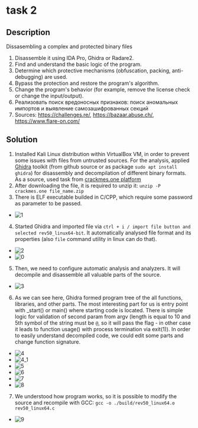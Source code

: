# task 2

## Description

Dissasembling a complex and protected binary files
1. Disassemble it using IDA Pro, Ghidra or Radare2.
2. Find and understand the basic logic of the program.
3. Determine which protective mechanisms (obfuscation, packing, anti-debugging) are used.
4. Bypass the protection and restore the program's algorithm.
5. Change the program's behavior (for example, remove the license check or change the input/output).
6. Реализовать поиск вредоносных признаков: поиск аномальных импортов и выявление самозашифрованных секций
7. Sources: https://challenges.re/, https://bazaar.abuse.ch/, https://www.flare-on.com/ 

## Solution

1. Installed Kali Linux distribution within VirtualBox VM, in order to prevent some issues with files from untrusted sources. For the analysis, applied [Ghidra](https://github.com/NationalSecurityAgency/ghidra) toolkit (from github source or as package `sudo apt install ghidra`) for disassembly and decompilation of different binary formats. As a source, used task from [crackmes.one platform](https://web.archive.org/web/20250216185230/https://crackmes.one/crackme/5b8a37a433c5d45fc286ad83)
2. After downloading the file, it is required to unzip it: `unzip -P crackmes.one file_name.zip`
3. There is ELF executable builded in C/CPP, which require some password as parameter to be passed.
  - ![1](./img/1.png)
4. Started Ghidra and imported file via `ctrl + i / import file button and selected rev50_linux64-bit`. It automatically analysed file format and its properties (also `file` command utility in linux can do that).
  - ![2](./img/2.png)
  - ![0](./img/0.png)
5. Then, we need to configure automatic analysis and analyzers. It will decompile and disassemble all valuable parts of the source.
  - ![3](./img/3.png)
6. As we can see here, Ghidra formed program tree of the all functions, libraries, and other parts. The most interesting part for us is entry point with _start() or main() where starting code is located. There is simple logic for validation of second param from argv (length is equal to 10 and 5th symbol of the string must be `@`, so it will pass the flag - in other case it leads to function usage() with process termination via exit(1)). In order to easily understand decompiled code, we could edit some parts and change function signature.
  - ![4](./img/4.png)
  - ![4_1](./img/4_1.png)
  - ![5](./img/5.png)
  - ![6](./img/6.png)
  - ![7](./img/7.png)
  - ![8](./img/8.png)
7. We understood how program works, so it is possible to modify the source and recompile with GCC: `gcc -o ./build/rev50_linux64.o rev50_linux64.c`
  - ![9](./img/9.png)
